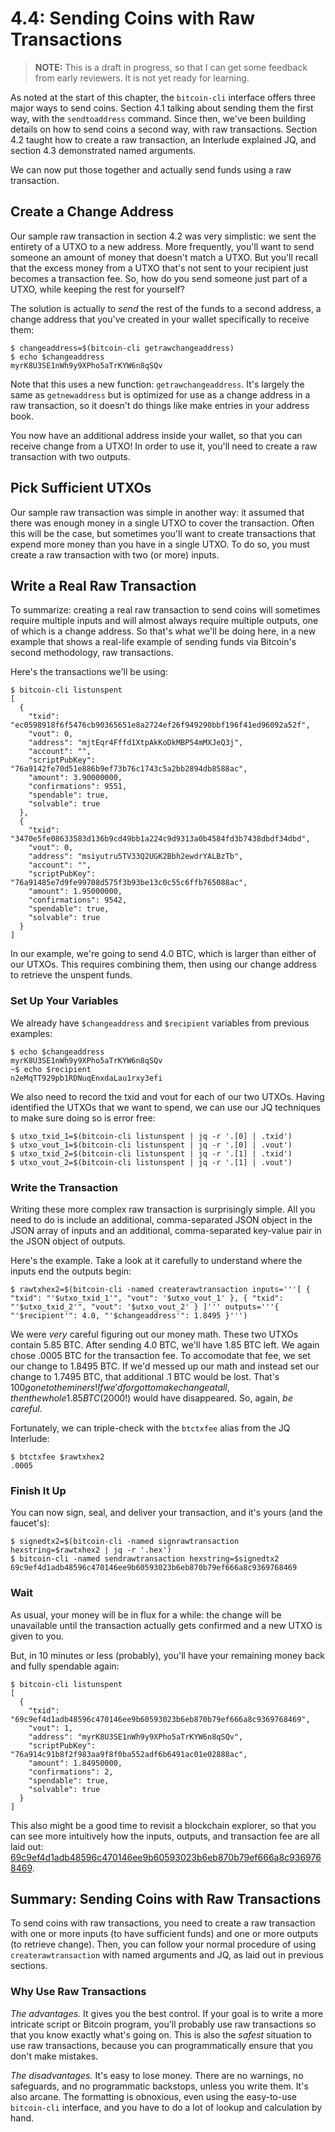 # 4.4: Sending Coins with Raw Transactions

> **NOTE:** This is a draft in progress, so that I can get some feedback from early reviewers. It is not yet ready for learning.

As noted at the start of this chapter, the `bitcoin-cli` interface offers three major ways to send coins. Section 4.1 talking about sending them the first way, with the `sendtoaddress` command. Since then, we've been building details on how to send coins a second way, with raw transactions. Section 4.2 taught how to create a raw transaction, an Interlude explained JQ, and section 4.3 demonstrated named arguments.

We can now put those together and actually send funds using a raw transaction.

## Create a Change Address

Our sample raw transaction in section 4.2 was very simplistic: we sent the entirety of a UTXO to a new address. More frequently, you'll want to send someone an amount of money that doesn't match a UTXO. But you'll recall that the excess money from a UTXO that's not sent to your recipient just becomes a transaction fee. So, how do you send someone just part of a UTXO, while keeping the rest for yourself?

The solution is actually to _send_ the rest of the funds to a second address, a change address that you've created in your wallet specifically to receive them:
```
$ changeaddress=$(bitcoin-cli getrawchangeaddress)
$ echo $changeaddress
myrK8U3SE1nWh9y9XPho5aTrKYW6n8qSQv
```
Note that this uses a new function: `getrawchangeaddress`. It's largely the same as `getnewaddress` but is optimized for use as a change address in a raw transaction, so it doesn't do things like make entries in your address book.

You now have an additional address inside your wallet, so that you can receive change from a UTXO! In order to use it, you'll need to create a raw transaction with two outputs. 

## Pick Sufficient UTXOs

Our sample raw transaction was simple in another way: it assumed that there was enough money in a single UTXO to cover the transaction. Often this will be the case, but sometimes you'll want to create transactions that expend more money than you have in a single UTXO. To do so, you must create a raw transaction with two (or more) inputs.

## Write a Real Raw Transaction

To summarize: creating a real raw transaction to send coins will sometimes require multiple inputs and will almost always require multiple outputs, one of which is a change address. So that's what we'll be doing here, in a new example that shows a real-life example of sending funds via Bitcoin's second methodology, raw transactions.

Here's the transactions we'll be using:
```
$ bitcoin-cli listunspent
[
  {
    "txid": "ec0598918f6f5476cb90365651e8a2724ef26f949290bbf196f41ed96092a52f",
    "vout": 0,
    "address": "mjtEqr4Fffd1XtpAkKoDkMBP54mMXJeQ3j",
    "account": "",
    "scriptPubKey": "76a9142fe70d51e886b9ef73b76c1743c5a2bb2894db8588ac",
    "amount": 3.90000000,
    "confirmations": 9551,
    "spendable": true,
    "solvable": true
  }, 
  {
    "txid": "3470e5fe08633583d136b9cd49bb1a224c9d9313a0b4584fd3b7438dbdf34dbd",
    "vout": 0,
    "address": "msiyutru5TV33Q2UGK2Bbh2ewdrYALBzTb",
    "account": "",
    "scriptPubKey": "76a91485e7d9fe99708d575f3b93be13c0c55c6ffb765088ac",
    "amount": 1.95000000,
    "confirmations": 9542,
    "spendable": true,
    "solvable": true
  }
]

```
In our example, we're going to send 4.0 BTC, which is larger than either of our UTXOs. This requires combining them, then using our change address to retrieve the unspent funds.

### Set Up Your Variables

We already have `$changeaddress` and `$recipient` variables from previous examples:
```
$ echo $changeaddress
myrK8U3SE1nWh9y9XPho5aTrKYW6n8qSQv
~$ echo $recipient
n2eMqTT929pb1RDNuqEnxdaLau1rxy3efi
```
We also need to record the txid and vout for each of our two UTXOs. Having identified the UTXOs that we want to spend, we can use our JQ techniques to make sure doing so is error free:
```
$ utxo_txid_1=$(bitcoin-cli listunspent | jq -r '.[0] | .txid') 
$ utxo_vout_1=$(bitcoin-cli listunspent | jq -r '.[0] | .vout') 
$ utxo_txid_2=$(bitcoin-cli listunspent | jq -r '.[1] | .txid') 
$ utxo_vout_2=$(bitcoin-cli listunspent | jq -r '.[1] | .vout') 
```

### Write the Transaction

Writing these more complex raw transaction is surprisingly simple. All you need to do is include an additional, comma-separated JSON object in the JSON array of inputs and an additional, comma-separated key-value pair in the JSON object of outputs.

Here's the example. Take a look at it carefully to understand where the inputs end the outputs begin:
```
$ rawtxhex2=$(bitcoin-cli -named createrawtransaction inputs='''[ { "txid": "'$utxo_txid_1'", "vout": '$utxo_vout_1' }, { "txid": "'$utxo_txid_2'", "vout": '$utxo_vout_2' } ]''' outputs='''{ "'$recipient'": 4.0, "'$changeaddress'": 1.8495 }''')
```
We were _very_ careful figuring out our money math. These two UTXOs contain 5.85 BTC. After sending 4.0 BTC, we'll have 1.85 BTC left. We again chose .0005 BTC for the transaction fee. To accomodate that fee, we set our change to 1.8495 BTC. If we'd messed up our math and instead set our change to 1.7495 BTC, that additional .1 BTC would be lost. That's $100 gone to the miners! If we'd forgot to make change at all, then the whole 1.85 BTC ($2000!) would have disappeared. So, again, _be careful_. 

Fortunately, we can triple-check with the `btctxfee` alias from the JQ Interlude:
```
$ btctxfee $rawtxhex2
.0005
```

### Finish It Up

You can now sign, seal, and deliver your transaction, and it's yours (and the faucet's):
```
$ signedtx2=$(bitcoin-cli -named signrawtransaction hexstring=$rawtxhex2 | jq -r '.hex')
$ bitcoin-cli -named sendrawtransaction hexstring=$signedtx2
69c9ef4d1adb48596c470146ee9b60593023b6eb870b79ef666a8c9369768469
```

### Wait

As usual, your money will be in flux for a while: the change will be unavailable until the transaction actually gets confirmed and a new UTXO is given to you.

But, in 10 minutes or less (probably), you'll have your remaining money back and fully spendable again:
```
$ bitcoin-cli listunspent
[
  {
    "txid": "69c9ef4d1adb48596c470146ee9b60593023b6eb870b79ef666a8c9369768469",
    "vout": 1,
    "address": "myrK8U3SE1nWh9y9XPho5aTrKYW6n8qSQv",
    "scriptPubKey": "76a914c91b8f2f983aa9f8f0ba552adf6b6491ac01e02888ac",
    "amount": 1.84950000,
    "confirmations": 2,
    "spendable": true,
    "solvable": true
  } 
]
```

This also might be a good time to revisit a blockchain explorer, so that you can see more intuitively how the inputs, outputs, and transaction fee are all laid out: [69c9ef4d1adb48596c470146ee9b60593023b6eb870b79ef666a8c9369768469](https://live.blockcypher.com/btc-testnet/tx/69c9ef4d1adb48596c470146ee9b60593023b6eb870b79ef666a8c9369768469/).

## Summary: Sending Coins with Raw Transactions

To send coins with raw transactions, you need to create a raw transaction with one or more inputs (to have sufficient funds) and one or more outputs (to retrieve change). Then, you can follow your normal procedure of using `createrawtransaction` with named arguments and JQ, as laid out in previous sections.

### Why Use Raw Transactions

_The advantages._ It gives you the best control. If your goal is to write a more intricate script or Bitcoin program, you'll probably use raw transactions so that you know exactly what's going on. This is also the _safest_ situation to use raw transactions, because you can programmatically ensure that you don't make mistakes.

_The disadvantages._ It's easy to lose money. There are no warnings, no safeguards, and no programmatic backstops, unless you write them. It's also arcane. The formatting is obnoxious, even using the easy-to-use `bitcoin-cli` interface, and you have to do a lot of lookup and calculation by hand.
